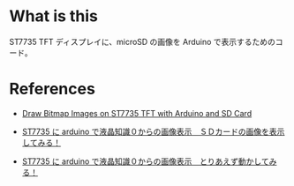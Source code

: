 # What is this

ST7735 TFT ディスプレイに、microSD の画像を Arduino で表示するためのコード。

# References

- [Draw Bitmap Images on ST7735 TFT with Arduino and SD Card](https://simple-circuit.com/draw-bmp-images-arduino-sd-card-st7735/)

- [ST7735 に arduino で液晶知識０からの画像表示　ＳＤカードの画像を表示してみる！](https://smile-dental-clinic.info/wordpress/?p=10843)

- [ST7735 に arduino で液晶知識０からの画像表示　とりあえず動かしてみる！](https://smile-dental-clinic.info/wordpress/?p=10827)
